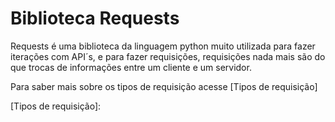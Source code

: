  # Biblioteca Requests
 
 Requests é uma biblioteca da linguagem python muito utilizada para fazer iterações com API´s, e para fazer requisições, requisições nada mais são do que
 trocas de informações entre um cliente e um servidor.

 Para saber mais sobre os tipos de requisição acesse [Tipos de requisição]

 [Tipos de requisição]: 
  